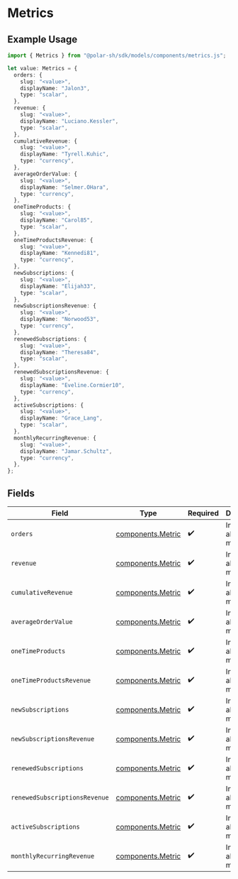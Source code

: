 # Metrics

## Example Usage

```typescript
import { Metrics } from "@polar-sh/sdk/models/components/metrics.js";

let value: Metrics = {
  orders: {
    slug: "<value>",
    displayName: "Jalon3",
    type: "scalar",
  },
  revenue: {
    slug: "<value>",
    displayName: "Luciano.Kessler",
    type: "scalar",
  },
  cumulativeRevenue: {
    slug: "<value>",
    displayName: "Tyrell.Kuhic",
    type: "currency",
  },
  averageOrderValue: {
    slug: "<value>",
    displayName: "Selmer.OHara",
    type: "currency",
  },
  oneTimeProducts: {
    slug: "<value>",
    displayName: "Carol85",
    type: "scalar",
  },
  oneTimeProductsRevenue: {
    slug: "<value>",
    displayName: "Kennedi81",
    type: "currency",
  },
  newSubscriptions: {
    slug: "<value>",
    displayName: "Elijah33",
    type: "scalar",
  },
  newSubscriptionsRevenue: {
    slug: "<value>",
    displayName: "Norwood53",
    type: "currency",
  },
  renewedSubscriptions: {
    slug: "<value>",
    displayName: "Theresa84",
    type: "scalar",
  },
  renewedSubscriptionsRevenue: {
    slug: "<value>",
    displayName: "Eveline.Cormier10",
    type: "currency",
  },
  activeSubscriptions: {
    slug: "<value>",
    displayName: "Grace_Lang",
    type: "scalar",
  },
  monthlyRecurringRevenue: {
    slug: "<value>",
    displayName: "Jamar.Schultz",
    type: "currency",
  },
};
```

## Fields

| Field                                                  | Type                                                   | Required                                               | Description                                            |
| ------------------------------------------------------ | ------------------------------------------------------ | ------------------------------------------------------ | ------------------------------------------------------ |
| `orders`                                               | [components.Metric](../../models/components/metric.md) | :heavy_check_mark:                                     | Information about a metric.                            |
| `revenue`                                              | [components.Metric](../../models/components/metric.md) | :heavy_check_mark:                                     | Information about a metric.                            |
| `cumulativeRevenue`                                    | [components.Metric](../../models/components/metric.md) | :heavy_check_mark:                                     | Information about a metric.                            |
| `averageOrderValue`                                    | [components.Metric](../../models/components/metric.md) | :heavy_check_mark:                                     | Information about a metric.                            |
| `oneTimeProducts`                                      | [components.Metric](../../models/components/metric.md) | :heavy_check_mark:                                     | Information about a metric.                            |
| `oneTimeProductsRevenue`                               | [components.Metric](../../models/components/metric.md) | :heavy_check_mark:                                     | Information about a metric.                            |
| `newSubscriptions`                                     | [components.Metric](../../models/components/metric.md) | :heavy_check_mark:                                     | Information about a metric.                            |
| `newSubscriptionsRevenue`                              | [components.Metric](../../models/components/metric.md) | :heavy_check_mark:                                     | Information about a metric.                            |
| `renewedSubscriptions`                                 | [components.Metric](../../models/components/metric.md) | :heavy_check_mark:                                     | Information about a metric.                            |
| `renewedSubscriptionsRevenue`                          | [components.Metric](../../models/components/metric.md) | :heavy_check_mark:                                     | Information about a metric.                            |
| `activeSubscriptions`                                  | [components.Metric](../../models/components/metric.md) | :heavy_check_mark:                                     | Information about a metric.                            |
| `monthlyRecurringRevenue`                              | [components.Metric](../../models/components/metric.md) | :heavy_check_mark:                                     | Information about a metric.                            |